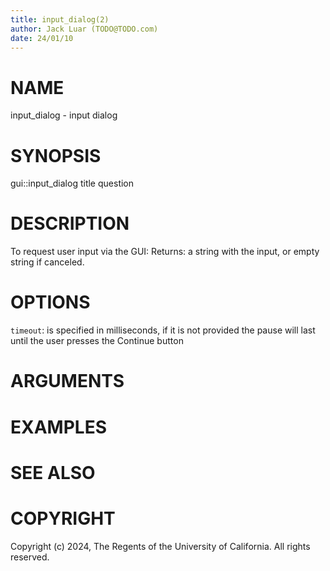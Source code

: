 ```yaml
---
title: input_dialog(2)
author: Jack Luar (TODO@TODO.com)
date: 24/01/10
---
```


# NAME

input_dialog - input dialog

# SYNOPSIS

gui::input_dialog 
       title
       question


# DESCRIPTION

To request user input via the GUI:
Returns: a string with the input, or empty string if canceled.

# OPTIONS

`timeout`:  is specified in milliseconds, if it is not provided the pause will last until the user presses the Continue button

# ARGUMENTS

# EXAMPLES

# SEE ALSO

# COPYRIGHT

Copyright (c) 2024, The Regents of the University of California. All rights reserved.
